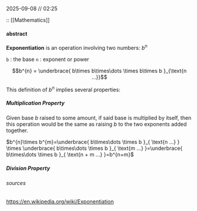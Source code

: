 2025-09-08 // 02:25

:: [[Mathematics]]
#### abstract

**Exponentiation** is an operation involving two numbers: $b^{n}$

`b` : the base
`n` : exponent or power 

$$b^{n} = \underbrace{ b\times b\times\dots \times b\times b }_{\text{n …}}$$

This definition of $b^n$ implies several properties:

##### Multiplication Property 
Given base $b$ raised to some amount, if said base is multiplied by itself, then this operation would be the same as raising $b$ to the two exponents added together. 

$b^{n}\times b^{m}=\underbrace{ b\times\dots \times b }_{ \text{n …} } \times \underbrace{ b\times\dots \times b }_{ \text{m …} }=\underbrace{ b\times\dots \times b }_{ \text{n + m …} }=b^{n+m}$



##### Division Property





###### sources
https://en.wikipedia.org/wiki/Exponentiation